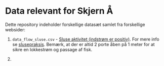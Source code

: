 # Data relevant for Skjern Å

Dette repository indeholder forskellige datasæt samlet fra forskellige websider:

1) `data_flow_sluse.csv` - [Sluse aktivitet (indstrøm er
positiv)](http://hyde.dk/Sflow/default_flow.asp). For mere info se
[slusepraksis](https://hvidesandehavn.dk/om-havnen/saltdata/). Bemærk, at der er altid 2 porte åben
på 1 meter for at sikre en lokkestrøm og passage af fisk.

2) 